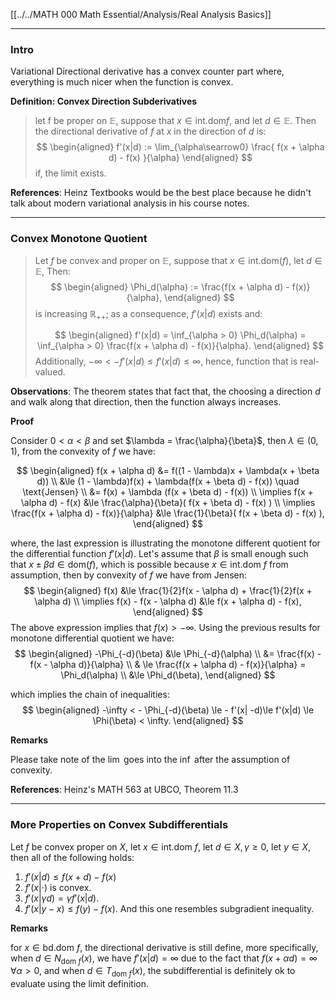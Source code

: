 [[../../MATH 000 Math Essential/Analysis/Real Analysis Basics]]

---
### **Intro**

Variational Directional derivative has a convex counter part where, everything is much nicer when the function is convex. 

**Definition: Convex Direction Subderivatives**

> let f be proper on $\mathbb E$, suppose that $x\in \text{int}.\text{dom}f$, and let $d\in \mathbb E$. Then the directional derivative of $f$ at $x$ in the direction of $d$ is: 
> $$
> \begin{aligned}
>     f'(x|d) := 
>     \lim_{\alpha\searrow0} \frac{
>         f(x + \alpha d) - f(x)
>     }{\alpha}
> \end{aligned}
> $$
> if, the limit exists. 

**References**: Heinz Textbooks would be the best place because he didn't talk about modern variational analysis in his course notes. 

---
### **Convex Monotone Quotient**

> Let $f$ be convex and proper on $\mathbb E$, suppose that $x\in \text{int.dom}(f)$, let $d\in \mathbb E$, Then: 
> $$
> \begin{aligned}
>     \Phi_d(\alpha) := 
>     \frac{f(x + \alpha d) - f(x)}{\alpha}, 
> \end{aligned}
> $$
> is increasing $\mathbb R_{++}$; as a consequence, $f'(x|d)$ exists and: 
> 
> $$
> \begin{aligned}
>     f'(x|d) = \inf_{\alpha > 0} \Phi_d(\alpha) = 
>     \inf_{\alpha > 0} \frac{f(x + \alpha d) - f(x)}{\alpha}. 
> \end{aligned}
> $$
> Additionally, $-\infty < -f'(x|d) \le f'(x|d)\le \infty$, hence, function that is real-valued. 

**Observations**: 
The theorem states that fact that, the choosing a direction $d$ and walk along that direction, then the function always increases. 

**Proof**

Consider $0 < \alpha < \beta$ and set $\lambda = \frac{\alpha}{\beta}$, then $\lambda \in (0, 1)$, from the convexity of $f$ we have: 

$$
\begin{aligned}
    f(x + \alpha d) &= f((1 - \lambda)x + \lambda(x + \beta d))
    \\
    &\le (1 - \lambda)f(x) + \lambda(f(x + \beta d) - f(x)) \quad \text{Jensen}
    \\
    &= f(x) + \lambda (f(x + \beta d) - f(x))
    \\
    \implies 
    f(x + \alpha d) - f(x) &\le 
    \frac{\alpha}{\beta}(
        f(x + \beta d) - f(x)
    )
    \\
    \implies
        \frac{f(x + \alpha d) - f(x)}{\alpha}
    &\le 
    \frac{1}{\beta}(
        f(x + \beta d) - f(x)
    ), 
\end{aligned}
$$

where, the last expression is illustrating the monotone different quotient for the differential function $f'(x|d)$. Let's assume that $\beta$ is small enough such that $x\pm \beta d\in \text{dom}(f)$, which is possible because $x\in \text{int.dom }f$ from assumption, then by convexity of $f$ we have from Jensen: 
$$
\begin{aligned}
    f(x) &\le \frac{1}{2}f(x - \alpha d) + \frac{1}{2}f(x + \alpha d)
    \\
    \implies f(x) - f(x - \alpha d) &\le f(x + \alpha d) - f(x), 
\end{aligned}
$$
The above expression implies that $f(x) > -\infty$.  Using the previous results for monotone differential quotient we have: 
$$
\begin{aligned}
    -\Phi_{-d}(\beta) &\le \Phi_{-d}(\alpha)
    \\
    &= \frac{f(x) - f(x - \alpha d)}{\alpha}
    \\
    & \le 
    \frac{f(x + \alpha d) - f(x)}{\alpha} = \Phi_d(\alpha)
    \\
    &\le \Phi_d(\beta), 
\end{aligned}
$$

which implies the chain of inequalities: 
$$
\begin{aligned}
    -\infty < - \Phi_{-d}(\beta) \le - f'(x| -d)\le f'(x|d) \le \Phi(\beta) < \infty. 
\end{aligned}
$$



**Remarks**

Please take note of the $\lim$ goes into the $\inf$ after the assumption of convexity. 

**References**: Heinz's MATH 563 at UBCO, Theorem 11.3


---
### **More Properties on Convex Subdifferentials**

Let $f$ be convex proper on $X$, let $x\in \text{int.dom }f$, let $d\in X, \gamma \ge 0$, let $y\in X$, then all of the following holds: 
1. $f'(x|d) \le f(x + d) - f(x)$
2. $f'(x| \cdot)$ is convex. 
3. $f'(x|\gamma d) = \gamma f'(x|d)$. 
4. $f'(x|y - x) \le f(y) - f(x)$. And this one resembles subgradient inequality. 

**Remarks**

for $x\in \text{bd.dom }f$, the directional derivative is still define, more specifically, when $d\in N_{\text{dom }f}(x)$, we have $f'(x|d) = \infty$ due to the fact that $f(x + \alpha d) = \infty \;\forall \alpha > 0$, and when $d \in T_{\text{dom }f}(x)$, the subdifferential is definitely ok to evaluate using the limit definition. 
